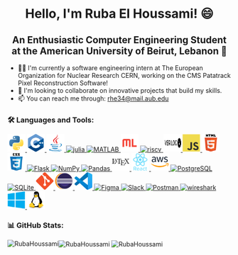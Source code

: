 <div align="center">
  
# Hello, I'm Ruba El Houssami! 😄

## An Enthusiastic Computer Engineering Student at the American University of Beirut, Lebanon 🌱

</div>


- 👩‍💻 I'm currently a software engineering intern at The European Organization for Nuclear Research CERN, working on the CMS Patatrack Pixel Reconstruction Software!
- 🤝 I'm looking to collaborate on innovative projects that build my skills.
- 📫 You can reach me through: [rhe34@mail.aub.edu](mailto:rhe34@mail.aub.edu)

<h3 align="left">🛠️ Languages and Tools:</h3>
<p align="left">
    <a href="https://www.python.org" target="_blank" rel="noreferrer">
    <img
      src="https://raw.githubusercontent.com/devicons/devicon/master/icons/python/python-original.svg"
      alt="Python"
      width="40"
      height="40"
    />
  </a>
  <a href="https://www.w3schools.com/cpp/" target="_blank" rel="noreferrer">
    <img
      src="https://raw.githubusercontent.com/devicons/devicon/master/icons/cplusplus/cplusplus-original.svg"
      alt="C++"
      width="40"
      height="40"
    />
  </a>
  <a href="https://www.java.com" target="_blank" rel="noreferrer">
    <img
      src="https://raw.githubusercontent.com/devicons/devicon/master/icons/java/java-original.svg"
      alt="Java"
      width="40"
      height="40"
    />
<a href="https://julialang.org/" target="_blank" rel="noreferrer">
  <img
    src="https://www.svgrepo.com/show/376330/julia.svg"
    alt="julia"
    width="40"
    height="40"
  />
</a>
  <a href="https://www.mathworks.com/products/matlab.html" target="_blank" rel="noreferrer">
    <img
      src="https://upload.wikimedia.org/wikipedia/commons/thumb/2/21/Matlab_Logo.png/800px-Matlab_Logo.png"
      alt="MATLAB"
      width="40"
      height="40"
    />
  </a>
    <a href="https://smlfamily.github.io/" target="_blank" rel="noreferrer">
    <img
      src="https://raw.githubusercontent.com/PKief/vscode-material-icon-theme/main/icons/sml.svg"
      alt="Standard ML"
      width="40"
      height="40"
    />
  </a>
<a href="https://riscv.org/" target="_blank" rel="noreferrer"> 
  <img src="https://riscv.org/wp-content/uploads/2020/06/riscv-color.svg" 
    alt="riscv" 
    width="40" 
    height="40"
    />
</a>
  <a
    href="https://ieeexplore.ieee.org/document/10458102"
    target="_blank"
    rel="noreferrer"
  >
    <img
      src="https://raw.githubusercontent.com/Verilog-Solutions/.github/main/assets/verilog-logo.svg"
      alt="Verilog"
      width="40"
      height="40"
    />
  </a>
    <a href="https://www.javascript.com" target="_blank" rel="noreferrer">
    <img
      src="https://raw.githubusercontent.com/devicons/devicon/master/icons/javascript/javascript-original.svg"
      alt="JavaScript"
      width="40"
      height="40"
    />
  </a>
    <a href="https://www.w3.org/html/" target="_blank" rel="noreferrer">
    <img
      src="https://raw.githubusercontent.com/devicons/devicon/master/icons/html5/html5-original-wordmark.svg"
      alt="HTML5"
      width="40"
      height="40"
    />
  </a>
  <a href="https://www.w3schools.com/css/" target="_blank" rel="noreferrer">
    <img
      src="https://raw.githubusercontent.com/devicons/devicon/master/icons/css3/css3-original-wordmark.svg"
      alt="CSS3"
      width="40"
      height="40"
    />
  </a>
    <a href="https://flask.palletsprojects.com/" target="_blank" rel="noreferrer">
    <img
      src="https://upload.wikimedia.org/wikipedia/commons/3/3c/Flask_logo.svg"
      alt="Flask"
      width="60"
      height="40"
    />
  </a>
    <a href="https://numpy.org/" target="_blank" rel="noreferrer">
    <img
      src="https://upload.wikimedia.org/wikipedia/commons/3/31/NumPy_logo_2020.svg"
      alt="NumPy"
      width="40"
      height="40"
    />
  </a>
    <a href="https://pandas.pydata.org/" target="_blank" rel="noreferrer">
    <img
      src="https://upload.wikimedia.org/wikipedia/commons/e/ed/Pandas_logo.svg"
      alt="Pandas"
      width="40"
      height="40"
    />
  </a>
  <a href="https://www.latex-project.org/" target="_blank" rel="noreferrer">
    <img
      src="https://raw.githubusercontent.com/devicons/devicon/master/icons/latex/latex-original.svg"
      alt="LaTeX"
      width="40"
      height="40"
    />
  </a>
  <a href="https://reactjs.org/" target="_blank" rel="noreferrer">
    <img
      src="https://raw.githubusercontent.com/devicons/devicon/master/icons/react/react-original-wordmark.svg"
      alt="React"
      width="40"
      height="40"
    />
  </a>
  <a href="https://aws.amazon.com/" target="_blank" rel="noreferrer">
    <img
      src="https://raw.githubusercontent.com/devicons/devicon/master/icons/amazonwebservices/amazonwebservices-original-wordmark.svg"
      alt="AWS"
      width="40"
      height="40"
    />
  </a>
    <a href="https://www.postgresql.org/" target="_blank" rel="noreferrer">
    <img
      src="https://upload.wikimedia.org/wikipedia/commons/2/29/Postgresql_elephant.svg"
      alt="PostgreSQL"
      width="40"
      height="40"
    />
  </a>
  <a href="https://www.sqlite.org/" target="_blank" rel="noreferrer">
    <img
      src="https://www.vectorlogo.zone/logos/sqlite/sqlite-icon.svg"
      alt="SQLite"
      width="40"
      height="40"
    />
  </a>
  <a href="https://git-scm.com/" target="_blank" rel="noreferrer">
    <img
      src="https://raw.githubusercontent.com/devicons/devicon/master/icons/git/git-original.svg"
      alt="Git"
      width="40"
      height="40"
    />
  </a>
  <a href="https://www.eclipse.org/" target="_blank" rel="noreferrer">
    <img
      src="https://raw.githubusercontent.com/devicons/devicon/master/icons/eclipse/eclipse-original.svg"
      alt="Eclipse"
      width="40"
      height="40"
    />
  </a>
  <a href="https://code.visualstudio.com/" target="_blank" rel="noreferrer">
    <img
      src="https://raw.githubusercontent.com/devicons/devicon/master/icons/vscode/vscode-original.svg"
      alt="VS Code"
      width="40"
      height="40"
    />
  </a>
  <a href="https://www.figma.com/" target="_blank" rel="noreferrer">
    <img
      src="https://www.vectorlogo.zone/logos/figma/figma-icon.svg"
      alt="Figma"
      width="40"
      height="40"
    />
  </a>
  <a href="https://slack.com/" target="_blank" rel="noreferrer">
    <img
      src="https://a.slack-edge.com/80588/marketing/img/icons/icon_slack_hash_colored.png"
      alt="Slack"
      width="40"
      height="40"
    />
  </a>
  <a href="https://www.postman.com/" target="_blank" rel="noreferrer">
    <img
      src="https://upload.wikimedia.org/wikipedia/commons/c/c2/Postman_%28software%29.png"
      alt="Postman"
      width="80"
      height="40"
    />
  </a>
  <a
  href="https://www.wireshark.org/"
  target="_blank"
  rel="noreferrer"
>
  <img
    src="https://www.wireshark.org/assets/img/wireshark-logo.png"
    alt="wireshark"
    width="60"
    height="40"
  />
</a>
<a href="https://www.microsoft.com/windows/" target="_blank" rel="noreferrer">
    <img
      src="https://raw.githubusercontent.com/devicons/devicon/master/icons/windows8/windows8-original.svg"
      alt="Windows"
      width="40"
      height="40"
    />
  </a>
  <a href="https://www.linux.org/" target="_blank" rel="noreferrer">
    <img
      src="https://raw.githubusercontent.com/devicons/devicon/master/icons/linux/linux-original.svg"
      alt="Linux"
      width="40"
      height="40"
    />
  </a>
</p>

<h3 align="left">📊 GitHub Stats:</h3>
<p align="left">
  <img
    align="left"
    src="https://github-readme-stats.vercel.app/api/top-langs?username=RubaHoussami&show_icons=true&locale=en&layout=compact"
    alt="RubaHoussami"
  />
  <img
    align="center"
    src="https://github-readme-stats.vercel.app/api?username=RubaHoussami&show_icons=true&locale=en"
    alt="RubaHoussami"
  />
  <img
    align="center"
    src="https://github-readme-streak-stats.herokuapp.com/?user=RubaHoussami&"
    alt="RubaHoussami"
  />
</p>
